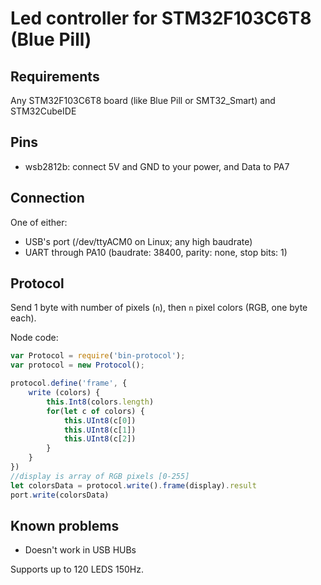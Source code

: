 # Led controller for STM32F103C6T8 (Blue Pill) #
 
## Requirements ##
 
 Any STM32F103C6T8 board (like Blue Pill or SMT32_Smart) and STM32CubeIDE
 
## Pins ##
  * wsb2812b: connect 5V and GND to your power, and Data to PA7
  
## Connection
One of either:
 * USB's port (/dev/ttyACM0 on Linux; any high baudrate)
 * UART through PA10 (baudrate: 38400, parity: none, stop bits: 1)
  
## Protocol ##
 
Send 1 byte with number of pixels (`n`), then `n` pixel colors (RGB, one byte each).
 
Node code:
```javascript
var Protocol = require('bin-protocol');
var protocol = new Protocol();

protocol.define('frame', {
    write (colors) {
        this.Int8(colors.length)
        for(let c of colors) {
            this.UInt8(c[0])
            this.UInt8(c[1])
            this.UInt8(c[2])
        }
    }
})
//display is array of RGB pixels [0-255]
let colorsData = protocol.write().frame(display).result
port.write(colorsData)
```

## Known problems ##
 * Doesn't work in USB HUBs
 
 Supports up to 120 LEDS 150Hz.